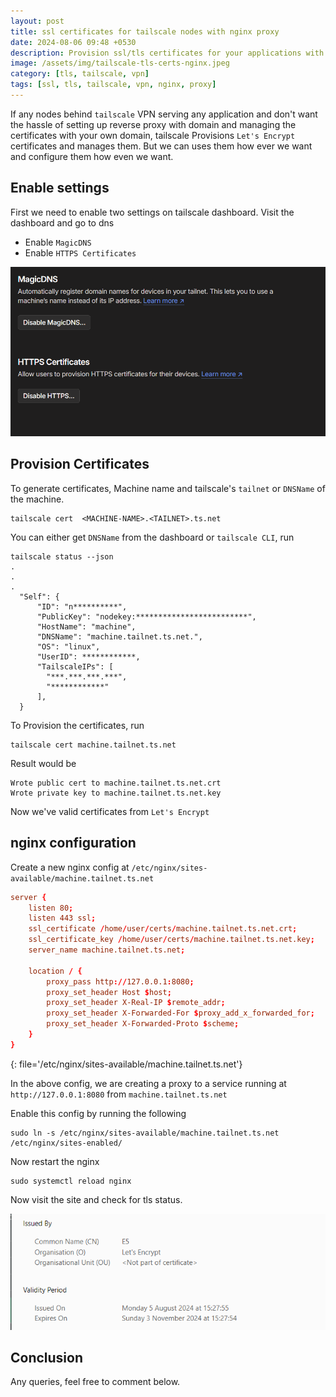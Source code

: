 ```yaml
---
layout: post
title: ssl certificates for tailscale nodes with nginx proxy
date: 2024-08-06 09:48 +0530
description: Provision ssl/tls certificates for your applications with tailscale.
image: /assets/img/tailscale-tls-certs-nginx.jpeg
category: [tls, tailscale, vpn]
tags: [ssl, tls, tailscale, vpn, nginx, proxy]
---
```


If any nodes behind `tailscale` VPN serving any application and don't want the hassle of setting up reverse proxy with domain and managing the certificates with your own domain, tailscale Provisions `Let's Encrypt` certificates and manages them. But we can uses them how ever we want and configure them how even we want.

## Enable settings

First we need to enable two settings on tailscale dashboard. Visit the dashboard and go to dns

- Enable `MagicDNS`
- Enable `HTTPS Certificates`

![Tailscale Magic DNS and HTTPS Certificates](../assets/img/tailscale-magic-dns-https.png)

## Provision Certificates

To generate certificates, Machine name and tailscale's `tailnet` or `DNSName` of the machine.

```shell
tailscale cert  <MACHINE-NAME>.<TAILNET>.ts.net
```

You can either get `DNSName` from the dashboard or `tailscale CLI`, run

```shell
tailscale status --json
.
.
.
  "Self": {
      "ID": "n**********",
      "PublicKey": "nodekey:*************************",
      "HostName": "machine",
      "DNSName": "machine.tailnet.ts.net.",
      "OS": "linux",
      "UserID": ************,
      "TailscaleIPs": [
        "***.***.***.***",
        "************"
      ],
  }
```

To Provision the certificates, run 

```shell
tailscale cert machine.tailnet.ts.net
```

Result would be 

```shell
Wrote public cert to machine.tailnet.ts.net.crt
Wrote private key to machine.tailnet.ts.net.key
```

Now we've valid certificates from `Let's Encrypt`

## nginx configuration

Create a new nginx config at `/etc/nginx/sites-available/machine.tailnet.ts.net`

```conf
server {
    listen 80;
    listen 443 ssl;
    ssl_certificate /home/user/certs/machine.tailnet.ts.net.crt;
    ssl_certificate_key /home/user/certs/machine.tailnet.ts.net.key;
    server_name machine.tailnet.ts.net;

    location / {
        proxy_pass http://127.0.0.1:8080;
        proxy_set_header Host $host;
        proxy_set_header X-Real-IP $remote_addr;
        proxy_set_header X-Forwarded-For $proxy_add_x_forwarded_for;
        proxy_set_header X-Forwarded-Proto $scheme;
    }
}
```
{: file='/etc/nginx/sites-available/machine.tailnet.ts.net'}

In the above config, we are creating a proxy to a service running at `http://127.0.0.1:8080` from `machine.tailnet.ts.net`

Enable this config by running the following

```shell
sudo ln -s /etc/nginx/sites-available/machine.tailnet.ts.net /etc/nginx/sites-enabled/
```

Now restart the nginx

```shell
sudo systemctl reload nginx
```

Now visit the site and check for tls status.

![](../assets/img/tailnet-ssl-cert.png)

## Conclusion 

Any queries, feel free to comment below.
